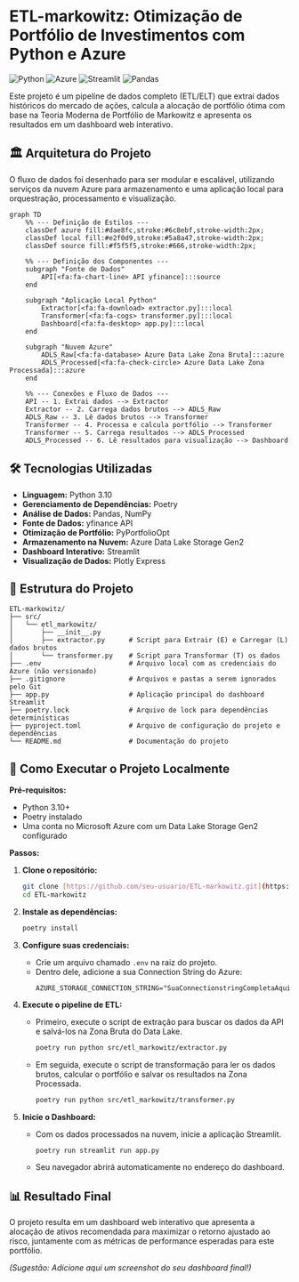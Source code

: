 # ETL-markowitz: Otimização de Portfólio de Investimentos com Python e Azure

![Python](https://img.shields.io/badge/Python-3.10-3776AB?style=for-the-badge&logo=python&logoColor=white)
![Azure](https://img.shields.io/badge/Azure-Data_Lake-0078D4?style=for-the-badge&logo=microsoft-azure&logoColor=white)
![Streamlit](https://img.shields.io/badge/Streamlit-1.50-FF4B4B?style=for-the-badge&logo=streamlit&logoColor=white)
![Pandas](https://img.shields.io/badge/Pandas-2.3-150458?style=for-the-badge&logo=pandas&logoColor=white)

Este projeto é um pipeline de dados completo (ETL/ELT) que extrai dados históricos do mercado de ações, calcula a alocação de portfólio ótima com base na Teoria Moderna de Portfólio de Markowitz e apresenta os resultados em um dashboard web interativo.

## 🏛️ Arquitetura do Projeto

O fluxo de dados foi desenhado para ser modular e escalável, utilizando serviços da nuvem Azure para armazenamento e uma aplicação local para orquestração, processamento e visualização.

```mermaid
graph TD
    %% --- Definição de Estilos ---
    classDef azure fill:#dae8fc,stroke:#6c8ebf,stroke-width:2px;
    classDef local fill:#e2f0d9,stroke:#5a8a47,stroke-width:2px;
    classDef source fill:#f5f5f5,stroke:#666,stroke-width:2px;

    %% --- Definição dos Componentes ---
    subgraph "Fonte de Dados"
        API[<fa:fa-chart-line> API yfinance]:::source
    end

    subgraph "Aplicação Local Python"
        Extractor[<fa:fa-download> extractor.py]:::local
        Transformer[<fa:fa-cogs> transformer.py]:::local
        Dashboard[<fa:fa-desktop> app.py]:::local
    end
    
    subgraph "Nuvem Azure"
        ADLS_Raw[<fa:fa-database> Azure Data Lake Zona Bruta]:::azure
        ADLS_Processed[<fa:fa-check-circle> Azure Data Lake Zona Processada]:::azure
    end

    %% --- Conexões e Fluxo de Dados ---
    API -- 1. Extrai dados --> Extractor
    Extractor -- 2. Carrega dados brutos --> ADLS_Raw
    ADLS_Raw -- 3. Lê dados brutos --> Transformer
    Transformer -- 4. Processa e calcula portfólio --> Transformer
    Transformer -- 5. Carrega resultados --> ADLS_Processed
    ADLS_Processed -- 6. Lê resultados para visualização --> Dashboard
```

## 🛠️ Tecnologias Utilizadas

* **Linguagem:** Python 3.10
* **Gerenciamento de Dependências:** Poetry
* **Análise de Dados:** Pandas, NumPy
* **Fonte de Dados:** yfinance API
* **Otimização de Portfólio:** PyPortfolioOpt
* **Armazenamento na Nuvem:** Azure Data Lake Storage Gen2
* **Dashboard Interativo:** Streamlit
* **Visualização de Dados:** Plotly Express

## 📂 Estrutura do Projeto

```
ETL-markowitz/
├── src/
│   └── etl_markowitz/
│       ├── __init__.py
│       ├── extractor.py      # Script para Extrair (E) e Carregar (L) dados brutos
│       └── transformer.py    # Script para Transformar (T) os dados
├── .env                      # Arquivo local com as credenciais do Azure (não versionado)
├── .gitignore                # Arquivos e pastas a serem ignorados pelo Git
├── app.py                    # Aplicação principal do dashboard Streamlit
├── poetry.lock               # Arquivo de lock para dependências determinísticas
├── pyproject.toml            # Arquivo de configuração do projeto e dependências
└── README.md                 # Documentação do projeto
```

## 🚀 Como Executar o Projeto Localmente

**Pré-requisitos:**
* Python 3.10+
* Poetry instalado
* Uma conta no Microsoft Azure com um Data Lake Storage Gen2 configurado

**Passos:**

1.  **Clone o repositório:**
    ```bash
    git clone [https://github.com/seu-usuario/ETL-markowitz.git](https://github.com/seu-usuario/ETL-markowitz.git)
    cd ETL-markowitz
    ```

2.  **Instale as dependências:**
    ```bash
    poetry install
    ```

3.  **Configure suas credenciais:**
    * Crie um arquivo chamado `.env` na raiz do projeto.
    * Dentro dele, adicione a sua Connection String do Azure:
        ```env
        AZURE_STORAGE_CONNECTION_STRING="SuaConnectionstringCompletaAqui"
        ```

4.  **Execute o pipeline de ETL:**
    * Primeiro, execute o script de extração para buscar os dados da API e salvá-los na Zona Bruta do Data Lake.
        ```bash
        poetry run python src/etl_markowitz/extractor.py
        ```
    * Em seguida, execute o script de transformação para ler os dados brutos, calcular o portfólio e salvar os resultados na Zona Processada.
        ```bash
        poetry run python src/etl_markowitz/transformer.py
        ```

5.  **Inicie o Dashboard:**
    * Com os dados processados na nuvem, inicie a aplicação Streamlit.
        ```bash
        poetry run streamlit run app.py
        ```
    * Seu navegador abrirá automaticamente no endereço do dashboard.

## 📊 Resultado Final

O projeto resulta em um dashboard web interativo que apresenta a alocação de ativos recomendada para maximizar o retorno ajustado ao risco, juntamente com as métricas de performance esperadas para este portfólio.

*(Sugestão: Adicione aqui um screenshot do seu dashboard final!)*